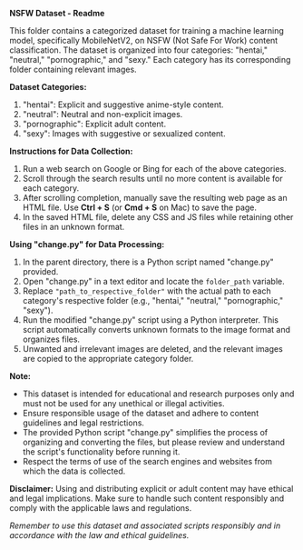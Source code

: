 **NSFW Dataset - Readme**

This folder contains a categorized dataset for training a machine learning model, specifically MobileNetV2, on NSFW (Not Safe For Work) content classification. The dataset is organized into four categories: "hentai," "neutral," "pornographic," and "sexy." Each category has its corresponding folder containing relevant images.

**Dataset Categories:**

1. "hentai": Explicit and suggestive anime-style content.
2. "neutral": Neutral and non-explicit images.
3. "pornographic": Explicit adult content.
4. "sexy": Images with suggestive or sexualized content.

**Instructions for Data Collection:**

1. Run a web search on Google or Bing for each of the above categories.
2. Scroll through the search results until no more content is available for each category.
3. After scrolling completion, manually save the resulting web page as an HTML file. Use **Ctrl + S** (or **Cmd + S** on Mac) to save the page.
4. In the saved HTML file, delete any CSS and JS files while retaining other files in an unknown format.

**Using "change.py" for Data Processing:**

1. In the parent directory, there is a Python script named "change.py" provided.
2. Open "change.py" in a text editor and locate the `folder_path` variable.
3. Replace `"path_to_respective_folder"` with the actual path to each category's respective folder (e.g., "hentai," "neutral," "pornographic," "sexy").
4. Run the modified "change.py" script using a Python interpreter. This script automatically converts unknown formats to the image format and organizes files.
5. Unwanted and irrelevant images are deleted, and the relevant images are copied to the appropriate category folder.

**Note:**

- This dataset is intended for educational and research purposes only and must not be used for any unethical or illegal activities.
- Ensure responsible usage of the dataset and adhere to content guidelines and legal restrictions.
- The provided Python script "change.py" simplifies the process of organizing and converting the files, but please review and understand the script's functionality before running it.
- Respect the terms of use of the search engines and websites from which the data is collected.

**Disclaimer:**
Using and distributing explicit or adult content may have ethical and legal implications. Make sure to handle such content responsibly and comply with the applicable laws and regulations.

*Remember to use this dataset and associated scripts responsibly and in accordance with the law and ethical guidelines.*